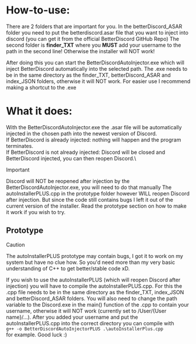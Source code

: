 # How-to-use:
There are 2 folders that are important for you. In the betterDiscord_ASAR folder you need to put the betterdiscord.asar file that you want to inject into discord (you can get it from the official BetterDiscord GitHub Repo)
The second folder is **finder_TXT** where you **MUST** add your username to the path in the second line! Otherwise the installer will NOT work!

After doing this you can start the BetterDiscordAutoInjector.exe which will inject BetterDiscord automatically into the selected path. The .exe needs to be in the same directory as the finder_TXT, betterDiscord_ASAR and index_JSON folders, otherwise it will NOT work.
For easier use I recommend making a shortcut to the .exe

# What it does:
With the BetterDiscordAutoInjector.exe the .asar file will be automatically injected in the chosen path into the newest version of Discord.\
If BetterDiscord is already injected: nothing will happen and the program terminates.\
If BetterDiscord is not already injected: Discord will be closed and BetterDiscord injected, you can then reopen Discord.\

> [!IMPORTANT]
> Discord will NOT be reopened after injection by the BetterDiscordAutoInjector.exe, you will need to do that manually
> The autoInstallerPLUS.cpp in the prototype folder however WILL reopen Discord after injection. But since the code still contains bugs I left it out of the current version of the installer. Read the prototype section on how to make it work if you wish to try.


## Prototype
> [!CAUTION]
> The autoInstallerPLUS prototype may contain bugs, I got it to work on my system but have no clue how. So you'd need more than my very basic understanding of C++ to get better/stable code xD.

If you wish to use the autoInstallerPLUS (which will reopen Discord after injection) you will have to compile the autoInstallerPLUS.cpp. For this the .cpp file needs to be in the same directory as the finder_TXT, index_JSON and betterDiscord_ASAR folders.
You will also need to change the path variable to the Discord.exe in the main() function of the .cpp to contain your username, otherwise it will NOT work (currently set to /User/{User name}/...).
After you added your username and put the autoInstallerPLUS.cpp into the correct directory you can compile with\
``
g++ -o BetterDiscordAutoInjectorPLUS .\autoInstallerPlus.cpp
``\
for example.
Good luck :)

